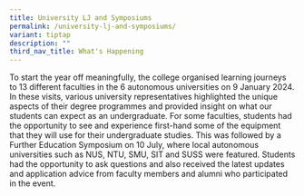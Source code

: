 ```yaml
---
title: University LJ and Symposiums
permalink: /university-lj-and-symposiums/
variant: tiptap
description: ""
third_nav_title: What's Happening
---
```

<p>To start the year off meaningfully, the college organised learning journeys
to 13 different faculties in the 6 autonomous universities on 9 January
2024. In these visits, various university representatives highlighted the
unique aspects of their degree programmes and provided insight on what
our students can expect as an undergraduate. For some faculties, students
had the opportunity to see and experience first-hand some of the equipment
that they will use for their undergraduate studies. This was followed by
a Further Education Symposium on 10 July, where local autonomous universities
such as NUS, NTU, SMU, SIT and SUSS were featured. Students had the opportunity
to ask questions and also received the latest updates and application advice
from faculty members and alumni who participated in the event.</p>